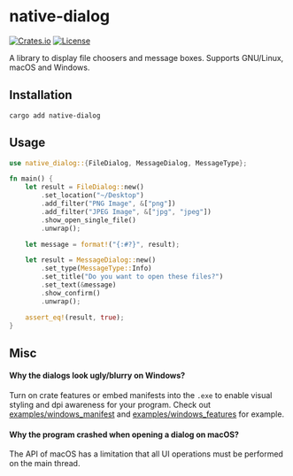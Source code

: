# native-dialog

[![Crates.io](https://img.shields.io/crates/v/native-dialog.svg)](https://crates.io/crates/native-dialog)
[![License](https://img.shields.io/crates/l/native-dialog.svg)](LICENSE)

A library to display file choosers and message boxes. Supports GNU/Linux, macOS and Windows.

## Installation

```
cargo add native-dialog
```

## Usage

```rust
use native_dialog::{FileDialog, MessageDialog, MessageType};

fn main() {
    let result = FileDialog::new()
        .set_location("~/Desktop")
        .add_filter("PNG Image", &["png"])
        .add_filter("JPEG Image", &["jpg", "jpeg"])
        .show_open_single_file()
        .unwrap();

    let message = format!("{:#?}", result);

    let result = MessageDialog::new()
        .set_type(MessageType::Info)
        .set_title("Do you want to open these files?")
        .set_text(&message)
        .show_confirm()
        .unwrap();

    assert_eq!(result, true);
}
```

## Misc

#### Why the dialogs look ugly/blurry on Windows?

Turn on crate features or embed manifests into the `.exe` to enable visual styling and dpi awareness for your program. Check out [examples/windows_manifest](examples/windows_manifest) and [examples/windows_features](examples/windows_features) for example.

#### Why the program crashed when opening a dialog on macOS?

The API of macOS has a limitation that all UI operations must be performed on the main thread.
